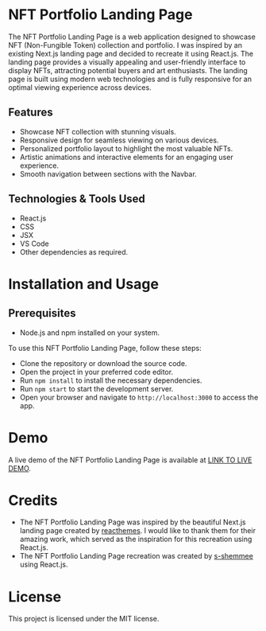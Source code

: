 # NFT Portfolio Landing Page

The NFT Portfolio Landing Page is a web application designed to showcase NFT (Non-Fungible Token) collection and portfolio. I was inspired by an existing Next.js landing page and decided to recreate it using React.js. The landing page provides a visually appealing and user-friendly interface to display NFTs, attracting potential buyers and art enthusiasts. The landing page is built using modern web technologies and is fully responsive for an optimal viewing experience across devices.

## Features

- Showcase NFT collection with stunning visuals.
- Responsive design for seamless viewing on various devices.
- Personalized portfolio layout to highlight the most valuable NFTs.
- Artistic animations and interactive elements for an engaging user experience.
- Smooth navigation between sections with the Navbar.

## Technologies & Tools Used
- React.js
- CSS
- JSX
- VS Code
- Other dependencies as required.

# Installation and Usage
## Prerequisites
- Node.js and npm installed on your system.

To use this NFT Portfolio Landing Page, follow these steps:

- Clone the repository or download the source code.
- Open the project in your preferred code editor.
- Run `npm install` to install the necessary dependencies.
- Run `npm start` to start the development server.
- Open your browser and navigate to `http://localhost:3000` to access the app.

# Demo
A live demo of the NFT Portfolio Landing Page is available at [LINK TO LIVE DEMO]().

# Credits
- The NFT Portfolio Landing Page was inspired by the beautiful Next.js landing page created by [reacthemes](https://themeforest.net/user/reacthemes). I would like to thank them for their amazing work, which served as the inspiration for this recreation using React.js.
- The NFT Portfolio Landing Page recreation was created by [s-shemmee](https://github.com/s-shemmee) using React.js.

# License
This project is licensed under the MIT license.
